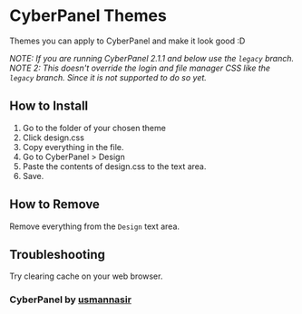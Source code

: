 # CyberPanel Themes

Themes you can apply to CyberPanel and make it look good :D

*NOTE: If you are running CyberPanel 2.1.1 and below use the `legacy` branch.* <br>
*NOTE 2: This doesn't override the login and file manager CSS like the `legacy` branch. Since it is not supported to do so yet.*

## How to Install

1. Go to the folder of your chosen theme
2. Click design.css
3. Copy everything in the file.
4. Go to CyberPanel > Design
5. Paste the contents of design.css to the text area.
6. Save.

## How to Remove

Remove everything from the `Design` text area.

## Troubleshooting

Try clearing cache on your web browser.

### CyberPanel by [usmannasir](https://github.com/usmannasir)
